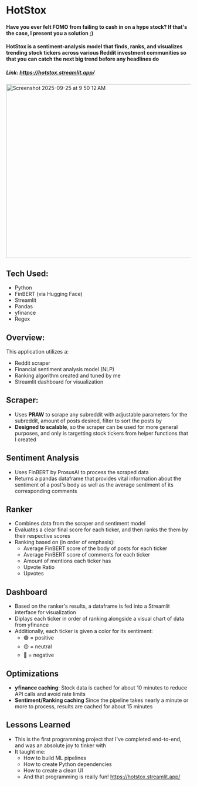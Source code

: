 # HotStox

#### Have you ever felt FOMO from failing to cash in on a hype stock? If that's the case, I present you a solution ;)
#### HotStox is a sentiment-analysis model that finds, ranks, and visualizes trending stock tickers across various Reddit investment communities so that you can catch the next big trend before any headlines do

##### Link: https://hotstox.streamlit.app/

<img width="648" height="473" alt="Screenshot 2025-09-25 at 9 50 12 AM" src="https://github.com/user-attachments/assets/1db52c46-2cc8-477e-a7bf-7c3b7ad78c7c" />

## Tech Used:
- Python
- FinBERT (via Hugging Face)
- Streamlit
- Pandas
- yfinance
- Regex

## Overview:
This application utilizes a: 
- Reddit scraper
- Financial sentiment analysis model (NLP)
- Ranking algorithm created and tuned by me
- Streamlit dashboard for visualization

## Scraper:
- Uses **PRAW** to scrape any subreddit with adjustable parameters for the subreddit, amount of posts desired, filter to sort the posts by
- **Designed to scalable**, so the scraper can be used for more general purposes, and only is targetting stock tickers from helper functions that I created

## Sentiment Analysis
- Uses FinBERT by ProsusAI to process the scraped data
- Returns a pandas dataframe that provides vital information about the sentiment of a post's body as well as the average sentiment of its corresponding comments

## Ranker
- Combines data from the scraper and sentiment model
- Evaluates a clear final score for each ticker, and then ranks the them by their respective scores
- Ranking based on (in order of emphasis):
  - Average FinBERT score of the body of posts for each ticker
  - Average FinBERT score of comments for each ticker
  - Amount of mentions each  ticker has
  - Upvote Ratio
  - Upvotes

## Dashboard
- Based on the ranker's results, a dataframe is fed into a Streamlit interface for visualization
- Diplays each ticker in order of ranking alongside a visual chart of data from yfinance
- Additionally, each ticker is given a color for its sentiment:
  - 🟢 = positive
  - 🟡 = neutral
  - 🔴 = negative
## Optimizations
- **yfinance caching**: Stock data is cached for about 10 minutes to reduce API calls and avoid rate limits
- **Sentiment/Ranking caching** Since the pipeline takes nearly a minute or more to process, results are cached for about 15 minutes

## Lessons Learned
- This is the first programming project that I've completed end-to-end, and was an absolute joy to tinker with
- It taught me:
  - How to build ML pipelines
  - How to create Python dependencies
  - How to create a clean UI
  - And that programming is really fun!
https://hotstox.streamlit.app/
